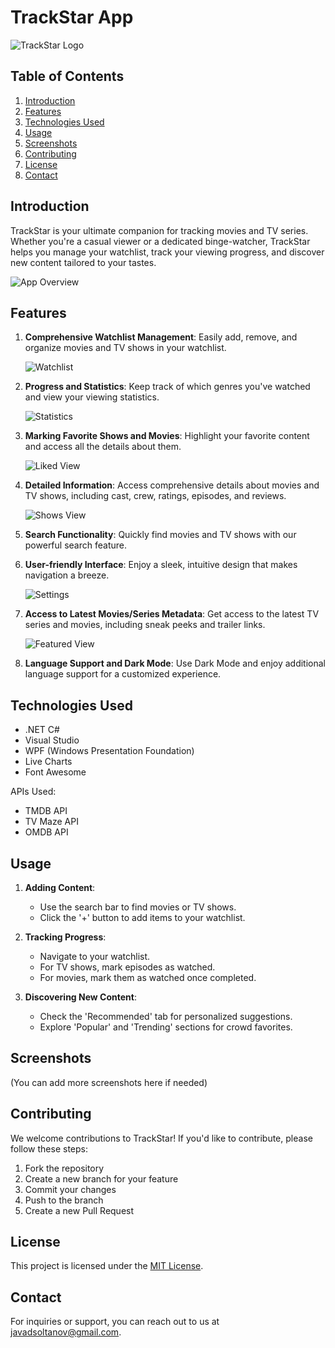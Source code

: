 # TrackStar App

![TrackStar Logo](SHOWCASE/Liceria_.png)

## Table of Contents
1. [Introduction](#introduction)
2. [Features](#features)
3. [Technologies Used](#technologies-used)
4. [Usage](#usage)
5. [Screenshots](#screenshots)
6. [Contributing](#contributing)
7. [License](#license)
8. [Contact](#contact)

## Introduction

TrackStar is your ultimate companion for tracking movies and TV series. Whether you're a casual viewer or a dedicated binge-watcher, TrackStar helps you manage your watchlist, track your viewing progress, and discover new content tailored to your tastes.

![App Overview](SHOWCASE/Home.png)

## Features

1. **Comprehensive Watchlist Management**: Easily add, remove, and organize movies and TV shows in your watchlist.

   ![Watchlist](SHOWCASE/Watchlist.png)

2. **Progress and Statistics**: Keep track of which genres you've watched and view your viewing statistics.

   ![Statistics](SHOWCASE/Watchlist.png)

3. **Marking Favorite Shows and Movies**: Highlight your favorite content and access all the details about them.

   ![Liked View](SHOWCASE/LikedView.png)

4. **Detailed Information**: Access comprehensive details about movies and TV shows, including cast, crew, ratings, episodes, and reviews.

   ![Shows View](SHOWCASE/ShowsView.png)

5. **Search Functionality**: Quickly find movies and TV shows with our powerful search feature.

6. **User-friendly Interface**: Enjoy a sleek, intuitive design that makes navigation a breeze.

   ![Settings](SHOWCASE/Settings.png)

7. **Access to Latest Movies/Series Metadata**: Get access to the latest TV series and movies, including sneak peeks and trailer links.

   ![Featured View](SHOWCASE/FeaturedView.png)

8. **Language Support and Dark Mode**: Use Dark Mode and enjoy additional language support for a customized experience.

## Technologies Used

- .NET C#
- Visual Studio
- WPF (Windows Presentation Foundation)
- Live Charts
- Font Awesome

APIs Used:
- TMDB API
- TV Maze API
- OMDB API

## Usage

1. **Adding Content**: 
   - Use the search bar to find movies or TV shows. 
   - Click the '+' button to add items to your watchlist.

2. **Tracking Progress**: 
   - Navigate to your watchlist. 
   - For TV shows, mark episodes as watched. 
   - For movies, mark them as watched once completed.

3. **Discovering New Content**: 
   - Check the 'Recommended' tab for personalized suggestions. 
   - Explore 'Popular' and 'Trending' sections for crowd favorites.

## Screenshots

(You can add more screenshots here if needed)

## Contributing

We welcome contributions to TrackStar! If you'd like to contribute, please follow these steps:

1. Fork the repository
2. Create a new branch for your feature
3. Commit your changes
4. Push to the branch
5. Create a new Pull Request

## License

This project is licensed under the [MIT License](LICENSE.md).

## Contact

For inquiries or support, you can reach out to us at [javadsoltanov@gmail.com](mailto:javadsoltanov@gmail.com).

